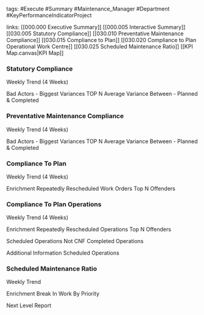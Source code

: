 tags:
	#Execute
	#Summary
	#Maintenance_Manager
	#Department
#KeyPerformanceIndicatorProject 

links:
	[[000.000 Executive Summary]]
	[[000.005 Interactive Summary]]
	[[030.005 Statutory Compliance]]
	[[030.010 Preventative Maintenance Compliance]]
	[[030.015 Compliance to Plan]]
	[[030.020 Compliance to Plan Operational Work Centre]]
	[[030.025 Scheduled Maintenance Ratio]]
	[[KPI Map.canvas|KPI Map]]

### Statutory Compliance

Weekly Trend (4 Weeks)

Bad Actors - Biggest Variances TOP N
Average Variance Between - Planned & Completed

### Preventative Maintenance Compliance
Weekly Trend (4 Weeks)

Bad Actors - Biggest Variances TOP N
Average Variance Between - Planned & Completed
### Compliance To Plan

Weekly Trend (4 Weeks)

Enrichment
Repeatedly Rescheduled Work Orders Top N Offenders

### Compliance To Plan Operations
Weekly Trend (4 Weeks)

Enrichment
Repeatedly Rescheduled Operations Top N Offenders

Scheduled Operations Not CNF
Completed Operations

Additional Information
Scheduled Operations

### 




### Scheduled Maintenance Ratio

Weekly Trend

Enrichment
Break In Work By Priority

Next Level Report


